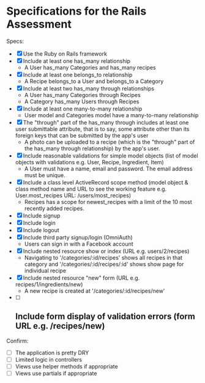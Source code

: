 # Specifications for the Rails Assessment

Specs:
- [x] Use the Ruby on Rails framework
- [x] Include at least one has_many relationship 
  - A User has_many Categories and has_many recipes
- [x] Include at least one belongs_to relationship 
  - A Recipe belongs_to a User and belongs_to a Category
- [x] Include at least two has_many through relationships 
  - A User has_many Categories through Recipes
  - A Category has_many Users through Recipes
- [x] Include at least one many-to-many relationship 
  - User model and Categories model have a many-to-many relationship
- [x] The "through" part of the has_many through includes at least one user submittable attribute, that is to say, some attribute other than its foreign keys that can be submitted by the app's user
  - A photo can be uploaded to a recipe (which is the "through" part of the has_many through relationship) by the app's user.
- [x] Include reasonable validations for simple model objects (list of model objects with validations e.g. User, Recipe, Ingredient, Item)
  - A User must have a name, email and password. The email address must be unique.
- [x] Include a class level ActiveRecord scope method (model object & class method name and URL to see the working feature e.g. User.most_recipes URL: /users/most_recipes)
  - Recipes has a scope for newest_recipes with a limit of the 10 most recently added recipes.
- [x] Include signup 
- [x] Include login 
- [x] Include logout 
- [x] Include third party signup/login (OmniAuth)
  - Users can sign in with a Facebook account
- [x] Include nested resource show or index (URL e.g. users/2/recipes)
  - Navigating to '/categories/:id/recipes' shows all recipes in that category and '/categories/:id/recipes/:id' shows show page for individual recipe
- [x] Include nested resource "new" form (URL e.g. recipes/1/ingredients/new)
  - A new recipe is created at '/categories/:id/recipes/new'
- [ ] Include form display of validation errors (form URL e.g. /recipes/new)
  - 

Confirm:
- [ ] The application is pretty DRY
- [ ] Limited logic in controllers
- [ ] Views use helper methods if appropriate
- [ ] Views use partials if appropriate

